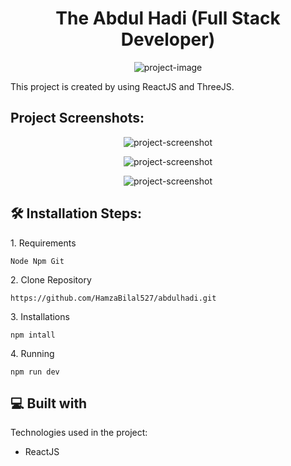 <h1 align="center" id="title">The Abdul Hadi (Full Stack Developer)</h1>

<p align="center"><img src="https://i.ibb.co/hddzfb4/ABDUL-HADI-1.png" alt="project-image"></p>

<p id="description">This project is created by using ReactJS and ThreeJS.</p>

<h2>Project Screenshots:</h2>

<p align="center"><p align="center"><img src="https://i.ibb.co/LQdWwbK/ABDUL-HADI-2.png" alt="project-screenshot"></p>

<p align="center"><p align="center"><img src="https://i.ibb.co/4F6fp2x/ABDUL-HADI-3.png" alt="project-screenshot"></p>

<p align="center"><p align="center"><img src="https://i.ibb.co/hdN0k8Y/ABDUL-HADI-4.png" alt="project-screenshot"></p>

<h2>🛠️ Installation Steps:</h2>

<p>1. Requirements</p>

```
Node Npm Git
```

<p>2. Clone Repository</p>

```
https://github.com/HamzaBilal527/abdulhadi.git
```

<p>3. Installations</p>

```
npm intall
```

<p>4. Running</p>

```
npm run dev
```

  
  
<h2>💻 Built with</h2>

Technologies used in the project:

*   ReactJS
